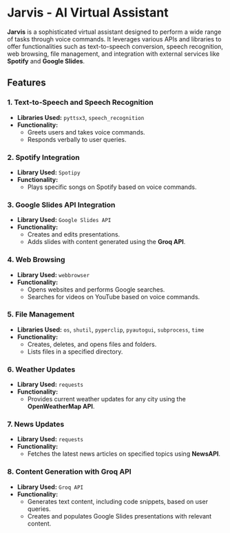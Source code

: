 # **Jarvis - AI Virtual Assistant**

**Jarvis** is a sophisticated virtual assistant designed to perform a wide range of tasks through voice commands. It leverages various APIs and libraries to offer functionalities such as text-to-speech conversion, speech recognition, web browsing, file management, and integration with external services like **Spotify** and **Google Slides**.


## **Features**

### 1. **Text-to-Speech and Speech Recognition**
- **Libraries Used:** `pyttsx3`, `speech_recognition`  
- **Functionality:**  
  - Greets users and takes voice commands.  
  - Responds verbally to user queries.  

### 2.  **Spotify Integration**
- **Library Used:** `Spotipy`  
- **Functionality:**  
  - Plays specific songs on Spotify based on voice commands.  

### 3. **Google Slides API Integration**
- **Library Used:** `Google Slides API`  
- **Functionality:**  
  - Creates and edits presentations.  
  - Adds slides with content generated using the **Groq API**.  

### 4. **Web Browsing**
- **Library Used:** `webbrowser`  
- **Functionality:**  
  - Opens websites and performs Google searches.  
  - Searches for videos on YouTube based on voice commands.  


### 5. **File Management**
- **Libraries Used:** `os`, `shutil`, `pyperclip`, `pyautogui`, `subprocess`, `time`  
- **Functionality:**  
  - Creates, deletes, and opens files and folders.  
  - Lists files in a specified directory.  

### 6.  **Weather Updates**
- **Library Used:** `requests`  
- **Functionality:**  
  - Provides current weather updates for any city using the **OpenWeatherMap API**.  

### 7. **News Updates**
- **Library Used:** `requests`  
- **Functionality:**  
  - Fetches the latest news articles on specified topics using **NewsAPI**.  


### 8. **Content Generation with Groq API**
- **Library Used:** `Groq API`  
- **Functionality:**  
  - Generates text content, including code snippets, based on user queries.  
  - Creates and populates Google Slides presentations with relevant content.  

